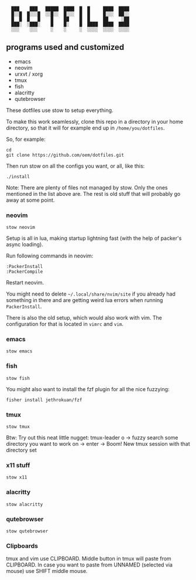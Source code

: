 ```

  ███    ███   █████  ████  █  █     ████  ████
  █░░█  █░░░█  ░░█░░  █░░░  █  █     █░░░  ██░░
  █  █  █   █    █    ██    █  █     ██     ░██
  ███░  ░███░    █    █░    █  ████  ████  ████
  ░░░    ░░░     ░    ░     ░  ░░░░  ░░░░  ░░░░
```

## programs used and customized

* emacs
* neovim
* urxvt / xorg
* tmux
* fish
* alacritty
* qutebrowser

These dotfiles use stow to setup everything.

To make this work seamlessly, clone this repo in a directory in your home directory, so that it will for example end up in `/home/you/dotfiles`.

So, for example:

```
cd
git clone https://github.com/oem/dotfiles.git
```

Then run stow on all the configs you want, or all, like this:

`./install`

Note: There are plenty of files not managed by stow. Only the ones mentioned in the list above are. The rest is old stuff that will probably go away at some point.

### neovim

`stow neovim`

Setup is all in lua, making startup lightning fast (with the help of packer's async loading).

Run following commands in neovim:

```
:PackerInstall
:PackerCompile
```

Restart neovim.

You might need to delete `~/.local/share/nvim/site` if you already had something in there and are getting weird lua errors when running `PackerInstall`.

There is also the old setup, which would also work with vim. The configuration for that is located in `vimrc` and `vim`.

### emacs

`stow emacs`

### fish

`stow fish`

You might also want to install the fzf plugin for all the nice fuzzying:

`fisher install jethrokuan/fzf`

### tmux

`stow tmux`

Btw: Try out this neat little nugget: tmux-leader o -> fuzzy search some directory you want to work on -> enter -> Boom! New tmux session with that directory set

### x11 stuff

`stow x11`

### alacritty

`stow alacritty`

### qutebrowser

`stow qutebrowser`

### Clipboards

tmux and vim use CLIPBOARD. Middle button in tmux will paste from CLIPBOARD.
In case you want to paste from UNNAMED (selected via mouse) use SHIFT middle mouse.
